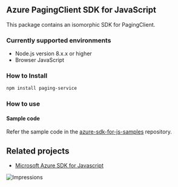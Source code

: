 ## Azure PagingClient SDK for JavaScript

This package contains an isomorphic SDK for PagingClient.

### Currently supported environments

- Node.js version 8.x.x or higher
- Browser JavaScript

### How to Install

```bash
npm install paging-service
```

### How to use

#### Sample code

Refer the sample code in the [azure-sdk-for-js-samples](https://github.com/Azure/azure-sdk-for-js-samples) repository.

## Related projects

- [Microsoft Azure SDK for Javascript](https://github.com/Azure/azure-sdk-for-js)


![Impressions](https://azure-sdk-impressions.azurewebsites.net/api/impressions/azure-sdk-for-js%2Fsdk%2Fcdn%2Farm-cdn%2FREADME.png)